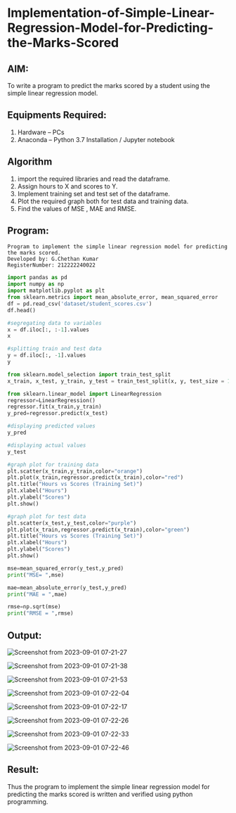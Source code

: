 # Implementation-of-Simple-Linear-Regression-Model-for-Predicting-the-Marks-Scored

## AIM:
To write a program to predict the marks scored by a student using the simple linear regression model.

## Equipments Required:
1. Hardware – PCs
2. Anaconda – Python 3.7 Installation / Jupyter notebook

## Algorithm
1. import the required libraries and read the dataframe.
2. Assign hours to X and scores to Y.
3. Implement training set and test set of the dataframe.
4. Plot the required graph both for test data and training data.
5. Find the values of MSE , MAE and RMSE.

## Program:
```
Program to implement the simple linear regression model for predicting the marks scored.
Developed by: G.Chethan Kumar
RegisterNumber: 212222240022 
```
```python
import pandas as pd
import numpy as np
import matplotlib.pyplot as plt
from sklearn.metrics import mean_absolute_error, mean_squared_error
df = pd.read_csv('dataset/student_scores.csv')
df.head()

#segregating data to variables
x = df.iloc[:, :-1].values
x

#splitting train and test data
y = df.iloc[:, -1].values
y

from sklearn.model_selection import train_test_split
x_train, x_test, y_train, y_test = train_test_split(x, y, test_size = 1/3, random_state = 0)

from sklearn.linear_model import LinearRegression 
regressor=LinearRegression()
regressor.fit(x_train,y_train)
y_pred=regressor.predict(x_test)

#displaying predicted values
y_pred

#displaying actual values
y_test

#graph plot for training data
plt.scatter(x_train,y_train,color="orange")
plt.plot(x_train,regressor.predict(x_train),color="red")
plt.title("Hours vs Scores (Training Set)")
plt.xlabel("Hours")
plt.ylabel("Scores")
plt.show()

#graph plot for test data
plt.scatter(x_test,y_test,color="purple")
plt.plot(x_train,regressor.predict(x_train),color="green")
plt.title("Hours vs Scores (Training Set)")
plt.xlabel("Hours")
plt.ylabel("Scores")
plt.show()

mse=mean_squared_error(y_test,y_pred)
print("MSE= ",mse)

mae=mean_absolute_error(y_test,y_pred)
print("MAE = ",mae)

rmse=np.sqrt(mse)
print("RMSE = ",rmse)
```
## Output:
![Screenshot from 2023-09-01 07-21-27](https://github.com/Gchethankumar/Implementation-of-Simple-Linear-Regression-Model-for-Predicting-the-Marks-Scored/assets/118348224/657d1d92-38a9-4094-8ed9-1f34525fc339)

![Screenshot from 2023-09-01 07-21-38](https://github.com/Gchethankumar/Implementation-of-Simple-Linear-Regression-Model-for-Predicting-the-Marks-Scored/assets/118348224/572364a4-56b9-4a22-8d24-8546d76438df)

![Screenshot from 2023-09-01 07-21-53](https://github.com/Gchethankumar/Implementation-of-Simple-Linear-Regression-Model-for-Predicting-the-Marks-Scored/assets/118348224/c07d1859-8927-4097-9343-f8cba764cc8f)

![Screenshot from 2023-09-01 07-22-04](https://github.com/Gchethankumar/Implementation-of-Simple-Linear-Regression-Model-for-Predicting-the-Marks-Scored/assets/118348224/c5f7ac09-c0f8-48bc-944c-3256eb75213d)

![Screenshot from 2023-09-01 07-22-17](https://github.com/Gchethankumar/Implementation-of-Simple-Linear-Regression-Model-for-Predicting-the-Marks-Scored/assets/118348224/a28462a2-1ae2-41be-9965-4d8897088ca9)

![Screenshot from 2023-09-01 07-22-26](https://github.com/Gchethankumar/Implementation-of-Simple-Linear-Regression-Model-for-Predicting-the-Marks-Scored/assets/118348224/edbb21da-2800-4d93-9db2-c922c6def611)

![Screenshot from 2023-09-01 07-22-33](https://github.com/Gchethankumar/Implementation-of-Simple-Linear-Regression-Model-for-Predicting-the-Marks-Scored/assets/118348224/b61ed986-b31d-46c4-978d-3e5a037e5272)

![Screenshot from 2023-09-01 07-22-46](https://github.com/Gchethankumar/Implementation-of-Simple-Linear-Regression-Model-for-Predicting-the-Marks-Scored/assets/118348224/82744637-d103-4e83-848e-8580a48c6060)


## Result:
Thus the program to implement the simple linear regression model for predicting the marks scored is written and verified using python programming.
